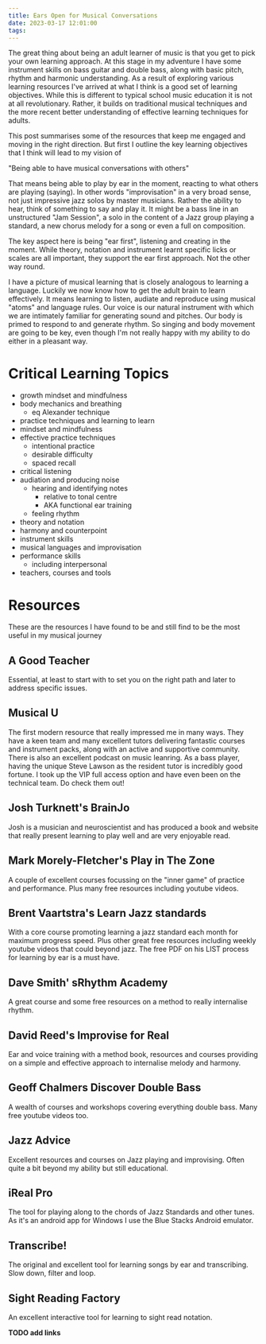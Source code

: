 ```yaml
---
title: Ears Open for Musical Conversations
date: 2023-03-17 12:01:00
tags:
---
```


The great thing about being an adult learner of music is that you get to pick your own learning approach. At this stage in my adventure I have some instrument skills on bass guitar and double bass, along with basic pitch, rhythm and harmonic understanding. As a result of exploring various learning resources I've arrived at what I think is a good set of learning objectives. While this is different to typical school music education it is not at all revolutionary. Rather, it builds on traditional musical techniques and the more recent better understanding of effective learning techniques for adults. 

This post summarises some of the resources that keep me engaged and moving in the right direction. But first I outline the key learning objectives that I think will lead to my vision of

  "Being able to have musical conversations with others"

That means being able to play by ear in the moment, reacting to what others are playing (saying). In other words "improvisation" in a very broad sense, not just impressive jazz solos by master musicians. Rather the ability to hear, think of something to say and play it. It might be a bass line in an unstructured "Jam Session", a solo in the content of a Jazz group playing a standard, a new chorus melody for a song or even a full on composition.

The key aspect here is being "ear first", listening and creating in the moment. While theory, notation and instrument learnt specific licks or scales are all important, they support the ear first approach. Not the other way round. 

I have a picture of musical learning that is closely analogous to learning a language. Luckily we now know how to get the adult brain to learn effectively. It means learning to listen, audiate and reproduce using musical "atoms" and language rules. Our voice is our natural instrument with which we are intimately familiar for generating sound and pitches. Our body is primed to respond to and generate rhythm. So singing and body movement are going to be key, even though I'm not really happy with my ability to do either in a pleasant way.

# Critical Learning Topics

- growth mindset and mindfulness
- body mechanics and breathing
  - eq Alexander technique
- practice techniques and learning to learn
- mindset and mindfulness
- effective practice techniques
    - intentional practice
    - desirable difficulty
    - spaced recall
- critical listening
- audiation and producing noise
  - hearing and identifying notes
    - relative to tonal centre
    - AKA functional ear training
  - feeling rhythm
- theory and notation
- harmony and counterpoint
- instrument skills
- musical languages and improvisation
- performance skills
  - including interpersonal
- teachers, courses and tools

# Resources

These are the resources I have found to be and still find to be the most useful in my musical journey

## A Good Teacher

Essential, at least to start with to set you on the right path and later to address specific issues.

## Musical U

The first modern resource that really impressed me in many ways. They have a keen team and many excellent tutors delivering fantastic courses and instrument packs, along with an active and supportive community. There is also an excellent podcast on music leanring. As a bass player, having the unique Steve Lawson as the resident tutor is incredibly good fortune. I took up the VIP full access option and have even been on the technical team. Do check them out!

## Josh Turknett's BrainJo 

Josh is a musician and neuroscientist and has produced a book and website that really present learning to play well and are very enjoyable read. 

## Mark Morely-Fletcher's Play in The Zone

A couple of excellent courses focussing on the "inner game" of practice and performance. Plus many free resources including youtube videos.

## Brent Vaartstra's Learn Jazz standards

With a core course promoting learning a jazz standard each month for maximum progress speed. Plus other great free resources including weekly youtube videos that could beyond jazz. The free PDF on his LIST process for learning by ear is a must have. 

## Dave Smith' sRhythm Academy

A great course and some free resources on a method to really internalise rhythm.

## David Reed's Improvise for Real

Ear and voice training with a method book, resources and courses providing on a simple and effective approach to internalise melody and harmony.

## Geoff Chalmers Discover Double Bass

A wealth of courses and workshops covering everything double bass. Many free youtube videos too.

## Jazz Advice

Excellent resources and courses on Jazz playing and improvising. Often quite a bit beyond my ability but still educational.

## iReal Pro

The tool for playing along to the chords of Jazz Standards and other tunes. As it's an android app for Windows I use the Blue Stacks Android emulator.

## Transcribe!

The original and excellent tool for learning songs by ear and transcribing. Slow down, filter and loop.


## Sight Reading Factory

An excellent interactive tool for learning to sight read notation.


**TODO add links**

